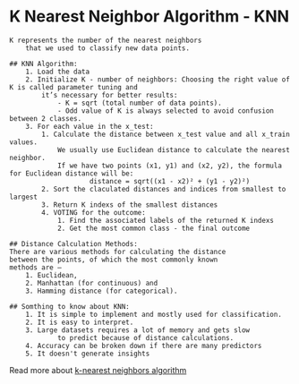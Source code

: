 #  K Nearest Neighbor Algorithm - KNN
	K represents the number of the nearest neighbors
        that we used to classify new data points.
	
	## KNN Algorithm:
		1. Load the data
		2. Initialize K - number of neighbors: Choosing the right value of K is called parameter tuning and 
			it’s necessary for better results:
				- K = sqrt (total number of data points).
				- Odd value of K is always selected to avoid confusion between 2 classes.		
		3. For each value in the x_test: 
			1. Calculate the distance between x_test value and all x_train values.
				We usually use Euclidean distance to calculate the nearest neighbor. 
				If we have two points (x1, y1) and (x2, y2), the formula for Euclidean distance will be: 
						distance = sqrt((x1 - x2)² + (y1 - y2)²)	
			2. Sort the claculated distances and indices from smallest to largest
			3. Return K indexs of the smallest distances
			4. VOTING for the outcome:
				1. Find the associated labels of the returned K indexs
				2. Get the most common class - the final outcome
		
	## Distance Calculation Methods:
	There are various methods for calculating the distance
    between the points, of which the most commonly known
    methods are –
        1. Euclidean,
        2. Manhattan (for continuous) and
        3. Hamming distance (for categorical).
	
	## Somthing to know about KNN:
		1. It is simple to implement and mostly used for classification.
		2. It is easy to interpret.
		3. Large datasets requires a lot of memory and gets slow
				to predict because of distance calculations.
		4. Accuracy can be broken down if there are many predictors
		5. It doesn't generate insights

Read more about [ k-nearest neighbors algorithm](https://en.wikipedia.org/wiki/K-nearest_neighbors_algorithm)
